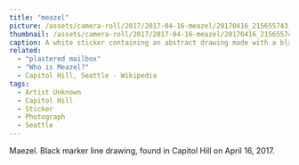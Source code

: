 ```yaml
---
title: "meazel"
picture: /assets/camera-roll/2017/2017-04-16-meazel/20170416_215655743_iOS.jpg
thumbnail: /assets/camera-roll/2017/2017-04-16-meazel/20170416_215655743_iOS-thumbnail.jpg
caption: A white sticker containing an abstract drawing made with a black marker. Below the drawing is unrelated sticker with the phrase Don't Blink.
related:
  - "plastered mailbox"
  - "Who is Meazel?"
  - Capitol Hill, Seattle - Wikipedia
tags:
  - Artist Unknown
  - Capitol Hill
  - Sticker
  - Photograph
  - Seattle
---
```


Maezel. Black marker line drawing, found in Capitol Hill on April 16, 2017.